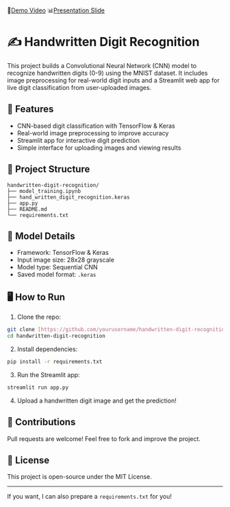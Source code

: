🎥[Demo Video](https://drive.google.com/file/d/1ZGjFkBHEFNWgNdJrQj7QmsKWd1Yf7Hhj/view?usp=sharing)
📊[Presentation Slide](https://docs.google.com/presentation/d/1CNwSbBuj16w-7eIoJLB2fshoPD-fXSDJ/edit?usp=sharing&ouid=102369547434363917357&rtpof=true&sd=true)


# ✍️ Handwritten Digit Recognition

This project builds a Convolutional Neural Network (CNN) model to recognize handwritten digits (0-9) using the MNIST dataset. It includes image preprocessing for real-world digit inputs and a Streamlit web app for live digit classification from user-uploaded images.

## 🚀 Features

* CNN-based digit classification with TensorFlow & Keras
* Real-world image preprocessing to improve accuracy
* Streamlit app for interactive digit prediction
* Simple interface for uploading images and viewing results

## 📁 Project Structure

```
handwritten-digit-recognition/
├── model_training.ipynb
├── hand_written_digit_recognition.keras
├── app.py
├── README.md
└── requirements.txt
```

## 🧠 Model Details

* Framework: TensorFlow & Keras
* Input image size: 28x28 grayscale
* Model type: Sequential CNN
* Saved model format: `.keras`

## 🖥 How to Run

1. Clone the repo:

```bash
git clone [https://github.com/yourusername/handwritten-digit-recognition.git](https://github.com/MashiathChowdhury/Hand_Written_Digit_Recognition.git)
cd handwritten-digit-recognition
```

2. Install dependencies:

```bash
pip install -r requirements.txt
```

3. Run the Streamlit app:

```bash
streamlit run app.py
```

4. Upload a handwritten digit image and get the prediction!

## 🤝 Contributions

Pull requests are welcome! Feel free to fork and improve the project.

## 📜 License

This project is open-source under the MIT License.

---

If you want, I can also prepare a `requirements.txt` for you!
